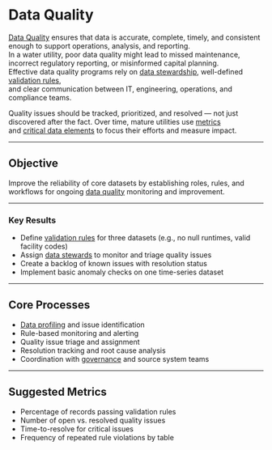 # Data Quality

[Data Quality](../glossary.md#data-quality) ensures that data is accurate, complete, timely, and consistent enough to support operations, analysis, and reporting.  
In a water utility, poor data quality might lead to missed maintenance, incorrect regulatory reporting, or misinformed capital planning.  
Effective data quality programs rely on [data stewardship](../glossary.md#stewardship), well-defined [validation rules](../glossary.md#validation-rule),  
and clear communication between IT, engineering, operations, and compliance teams.

Quality issues should be tracked, prioritized, and resolved — not just discovered after the fact. Over time, mature utilities use [metrics](../glossary.md#metrics)  
and [critical data elements](../glossary.md#critical-data-element) to focus their efforts and measure impact.

---

## Objective

Improve the reliability of core datasets by establishing roles, rules, and workflows for ongoing [data quality](../glossary.md#data-quality) monitoring and improvement.

---

### Key Results

- Define [validation rules](../glossary.md#validation-rule) for three datasets (e.g., no null runtimes, valid facility codes)  
- Assign [data stewards](../glossary.md#data-steward) to monitor and triage quality issues  
- Create a backlog of known issues with resolution status  
- Implement basic anomaly checks on one time-series dataset  

---

## Core Processes

- [Data profiling](../glossary.md#data-profiling) and issue identification  
- Rule-based monitoring and alerting  
- Quality issue triage and assignment  
- Resolution tracking and root cause analysis  
- Coordination with [governance](../glossary.md#data-governance) and source system teams  

---

## Suggested Metrics

- Percentage of records passing validation rules  
- Number of open vs. resolved quality issues  
- Time-to-resolve for critical issues  
- Frequency of repeated rule violations by table
